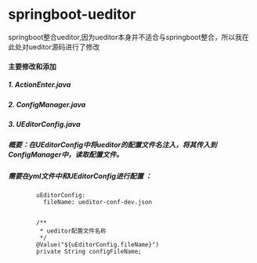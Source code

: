 # springboot-ueditor
springboot整合ueditor,因为ueditor本身并不适合与springboot整合，所以我在此处对ueditor源码进行了修改

#### 主要修改和添加
##### 1. ActionEnter.java
##### 2. ConfigManager.java
##### 3. UEditorConfig.java

##### 概要：在UEditorConfig中将ueditor的配置文件名注入，将其传入到ConfigManager中，读取配置文件。
##### 需要在yml文件中和UEditorConfig进行配置 ：
            uEditorConfig:
              fileName: ueditor-conf-dev.json 
                  
                  
            /**
             * ueditor配置文件名称
             */
            @Value("${uEditorConfig.fileName}")
            private String configFileName;          
                      
                      
                      
